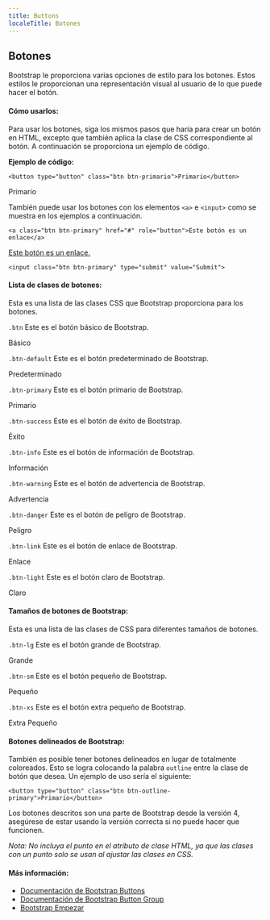 ```yaml
---
title: Buttons
localeTitle: Botones
---
```

## Botones

Bootstrap le proporciona varias opciones de estilo para los botones. Estos estilos le proporcionan una representación visual al usuario de lo que puede hacer el botón.

#### Cómo usarlos:

Para usar los botones, siga los mismos pasos que haría para crear un botón en HTML, excepto que también aplica la clase de CSS correspondiente al botón. A continuación se proporciona un ejemplo de código.

**Ejemplo de código:**

`<button type="button" class="btn btn-primario">Primario</button>`

Primario

También puede usar los botones con los elementos `<a>` e `<input>` como se muestra en los ejemplos a continuación.

`<a class="btn btn-primary" href="#" role="button">Este botón es un enlace</a>`

[Este botón es un enlace.](#)

`<input class="btn btn-primary" type="submit" value="Submit">`

#### Lista de clases de botones:

Esta es una lista de las clases CSS que Bootstrap proporciona para los botones.

`.btn` Este es el botón básico de Bootstrap.

Básico

`.btn-default` Este es el botón predeterminado de Bootstrap.

Predeterminado

`.btn-primary` Este es el botón primario de Bootstrap.

Primario

`.btn-success` Este es el botón de éxito de Bootstrap.

Éxito

`.btn-info` Este es el botón de información de Bootstrap.

Información

`.btn-warning` Este es el botón de advertencia de Bootstrap.

Advertencia

`.btn-danger` Este es el botón de peligro de Bootstrap.

Peligro

`.btn-link` Este es el botón de enlace de Bootstrap.

Enlace

`.btn-light` Este es el botón claro de Bootstrap.

Claro

#### Tamaños de botones de Bootstrap:

Esta es una lista de las clases de CSS para diferentes tamaños de botones.

`.btn-lg` Este es el botón grande de Bootstrap.

Grande

`.btn-sm` Este es el botón pequeño de Bootstrap.

Pequeño

`.btn-xs` Este es el botón extra pequeño de Bootstrap.

Extra Pequeño

#### Botones delineados de Bootstrap:

También es posible tener botones delineados en lugar de totalmente coloreados. Esto se logra colocando la palabra `outline` entre la clase de botón que desea. Un ejemplo de uso sería el siguiente:

`<button type="button" class="btn btn-outline-primary">Primario</button>`

Los botones descritos son una parte de Bootstrap desde la versión 4, asegúrese de estar usando la versión correcta si no puede hacer que funcionen.

_Nota: No incluya el punto en el atributo de clase HTML, ya que las clases con un punto solo se usan al ajustar las clases en CSS._

#### Más información:

*   [Documentación de Bootstrap Buttons](https://getbootstrap.com/docs/4.0/components/buttons/)
*   [Documentación de Bootstrap Button Group](http://getbootstrap.com/docs/4.0/components/button-group/)
*   [Bootstrap Empezar](/articles/bootstrap/bootstrap-get-started)

